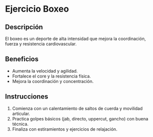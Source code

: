 # Ejercicio Boxeo

## Descripción
El boxeo es un deporte de alta intensidad que mejora la coordinación, fuerza y resistencia cardiovascular.

## Beneficios
- Aumenta la velocidad y agilidad.
- Fortalece el core y la resistencia física.
- Mejora la coordinación y concentración.

## Instrucciones
1. Comienza con un calentamiento de saltos de cuerda y movilidad articular.
2. Practica golpes básicos (jab, directo, uppercut, gancho) con buena técnica.
3. Finaliza con estiramientos y ejercicios de relajación.